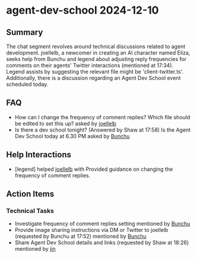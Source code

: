 # agent-dev-school 2024-12-10

## Summary
The chat segment revolves around technical discussions related to agent development. joellelb, a newcomer in creating an AI character named Eliza, seeks help from Bunchu and legend about adjusting reply frequencies for comments on their agents' Twitter interactions (mentioned at 17:34). Legend assists by suggesting the relevant file might be 'client-twitter.ts'. Additionally, there is a discussion regarding an Agent Dev School event scheduled today.

## FAQ
- How can I change the frequency of comment replies? Which file should be edited to set this up? asked by [joellelb](17:03)
- Is there a dev school tonight? (Answered by Shaw at 17:58) Is the Agent Dev School today at 6.30 PM asked by [Bunchu](14:23)

## Help Interactions
- [legend] helped [joellelb](17:03) with Provided guidance on changing the frequency of comment replies.

## Action Items

### Technical Tasks
- Investigate frequency of comment replies setting mentioned by [Bunchu](17:34)
- Provide image sharing instructions via DM or Twitter to joellelb (requested by Bunchu at 17:52) mentioned by [Bunchu](17:44)
- Share Agent Dev School details and links (requested by Shaw at 18:26) mentioned by [jin](18:26)